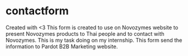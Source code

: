 # contactform
Created with <3
This form is created to use on Novozymes website to present Novozymes products to Thai people and to contact with Novozymes.
This is my task doing on my internship. 
This form send the information to Pardot B2B Marketing website.
